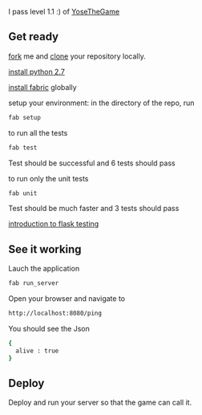 I pass level 1.1 :) of [YoseTheGame](http://yosethegame.com)

## Get ready

[fork](https://help.github.com/articles/fork-a-repo) me and [clone](https://help.github.com/articles/fork-a-repo#step-2-clone-your-fork) your repository locally.

[install python 2.7](http://www.python.org/download/)

[install fabric](http://docs.fabfile.org/en/1.8/) globally

setup your environment: in the directory of the repo, run

```sh
fab setup
```

to run all the tests

```sh
fab test
```

Test should be successful and 6 tests should pass

to run only the unit tests

```sh
fab unit
```

Test should be much faster and 3 tests should pass

[introduction to flask testing](http://flask.pocoo.org/docs/testing/)

## See it working

Lauch the application

```sh
fab run_server
```

Open your browser and navigate to

```sh
http://localhost:8080/ping
```

You should see the Json

```sh
{
  alive : true
}
```

## Deploy

Deploy and run your server so that the game can call it.
